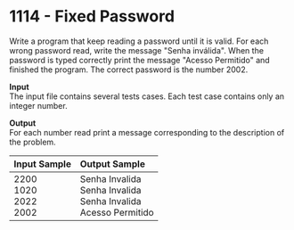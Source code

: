 # 1114 - Fixed Password

Write a program that keep reading a password until it is valid. For each wrong password read, write the message "Senha inválida". When the password is typed correctly print the message "Acesso Permitido" and finished the program. The correct password is the number 2002.

**Input**<br>
The input file contains several tests cases. Each test case contains only an integer number.

**Output**<br>
For each number read print a message corresponding to the description of the problem.

| Input Sample                       | Output Sample                                                                |
|:-----------------------------------|:-----------------------------------------------------------------------------|
| 2200 <br> 1020 <br> 2022 <br> 2002 | Senha Invalida <br> Senha Invalida <br> Senha Invalida <br> Acesso Permitido |